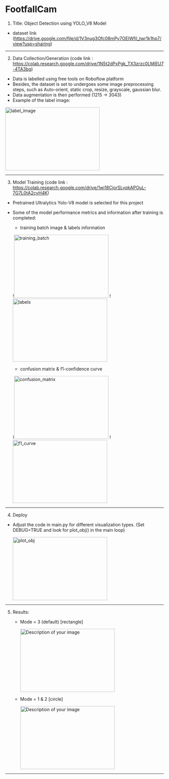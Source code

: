 # FootfallCam
1. Title: Object Detection using YOLO_V8 Model
- dataset link (https://drive.google.com/file/d/1V3nug3Ofc08mPy7OElWfil_twr1k1hp7/view?usp=sharing)
    
***
2. Data Collection/Generation (code link : https://colab.research.google.com/drive/1N5t2dPxPgk_TX3zrzc0LMlEU7-4TA3bg)
- Data is labelled using free tools on Roboflow platform
- Besides, the dataset is set to undergoes some image preprocessing steps, such as Auto-orient, static crop, resize, grayscale, gaussian blur.
- Data augmentation is then performed (1215 -> 3043)
- Example of the label image:
<img src="https://github.com/juxue97/FootfallCam/assets/122148337/00aa6788-0649-4bba-a124-77bd3101a75e" alt="label_image" width="300" height="200">

***
3. Model Training (code link : https://colab.research.google.com/drive/1wi18CjorSLyqkAPOuL-7G7L0tA2cyH4K)
-  Pretrained Ultralytics Yolo-V8 model is selected for this project
-  Some of the model performance metrics and information after training is completed:    
      - training batch image & labels information
    
    !<img src="https://github.com/juxue97/FootfallCam/assets/122148337/cd64824f-ddee-4649-b34f-2e827187ccbb" alt="training_batch" width="300" height="200"> !<img src="https://github.com/juxue97/FootfallCam/assets/122148337/41a8ff2d-59fd-42d6-9c50-541cd3dd1b83" alt="labels" width="300" height="200">
   
      - confusion matrix & f1-confidence curve
    
    !<img src="https://github.com/juxue97/FootfallCam/assets/122148337/16f10950-08ab-4c50-920e-0ca7a2ab8236" alt="confusion_matrix" width="300" height="200"> !<img src="https://github.com/juxue97/FootfallCam/assets/122148337/1bba81bb-9bfa-4bc0-9b51-36d1f2fded19" alt="f1_curve" width="300" height="200">
   

***
4. Deploy
- Adjust the code in main.py for different visualization types. (Set DEBUG=TRUE and look for plot_obj() in the main loop)
  
  <img src="https://github.com/juxue97/FootfallCam/assets/122148337/ac5ba515-f9da-495d-9e96-1b43ffc919e2" alt="plot_obj" width="300" height="200">   


***
5. Results: 
    - Mode = 3 (default) [rectangle]
      
      <img src="https://github.com/juxue97/FootfallCam/assets/122148337/48abb414-bea2-4dd7-9c5b-4c0050a89c32" alt="Description of your image" width="300" height="200">

    - Mode = 1 & 2 [circle]
      
      <img src="https://github.com/juxue97/FootfallCam/assets/122148337/38307d48-75f7-41a4-9d26-07c2a2882f78" alt="Description of your image" width="300" height="200">

***





